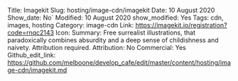 Title: Imagekit
Slug: hosting/image-cdn/imagekit
Date: 10 August 2020
Show_date: No`
Modified: 10 August 2020
show_modified: Yes
Tags: cdn, images, hosting
Category: image-cdn
Link: https://imagekit.io/registration?code=rnqc2143
Icon: 
Summary:  Free surrealist illustrations, that paradoxically combines absurdity and a deep sense of childishness and naivety.  Attribution required.
Attribution: No
Commercial: Yes
Github_edit_link: https://github.com/melboone/develop_cafe/edit/master/content/hosting/image-cdn/imagekit.md


